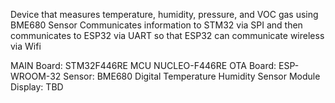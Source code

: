 Device that measures temperature, humidity, pressure, and VOC gas using BME680 Sensor
Communicates information to STM32 via SPI and then communicates to ESP32 via UART so that ESP32 can communicate wireless via Wifi

MAIN Board: STM32F446RE MCU NUCLEO-F446RE
OTA Board: ESP-WROOM-32
Sensor: BME680 Digital Temperature Humidity Sensor Module
Display: TBD